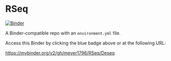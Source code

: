 # RSeq

[![Binder](http://mybinder.org/badge_logo.svg)](https://mybinder.org/v2/gh/meyer1796/RSeq/Deseq)

A Binder-compatible repo with an `environment.yml` file.

Access this Binder by clicking the blue badge above or at the following URL:

https://mybinder.org/v2/gh/meyer1796/RSeq/Deseq
